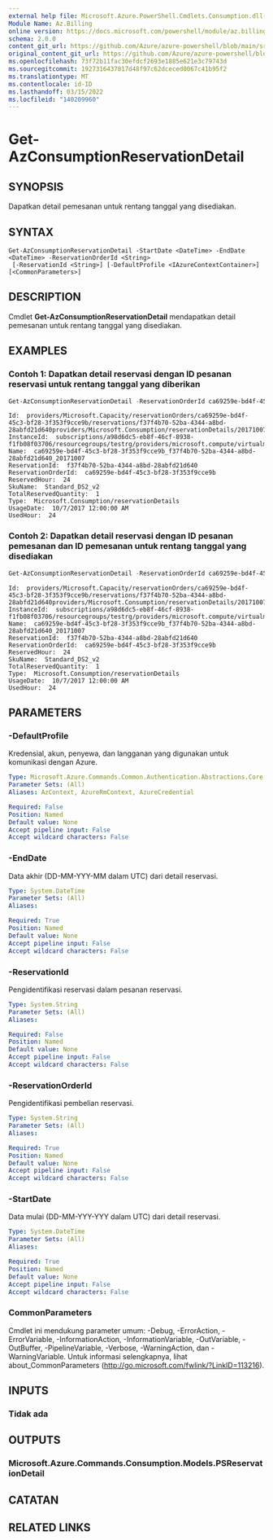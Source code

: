 ```yaml
---
external help file: Microsoft.Azure.PowerShell.Cmdlets.Consumption.dll-Help.xml
Module Name: Az.Billing
online version: https://docs.microsoft.com/powershell/module/az.billing/get-azconsumptionreservationdetail
schema: 2.0.0
content_git_url: https://github.com/Azure/azure-powershell/blob/main/src/Billing/Billing/help/Get-AzConsumptionReservationDetail.md
original_content_git_url: https://github.com/Azure/azure-powershell/blob/main/src/Billing/Billing/help/Get-AzConsumptionReservationDetail.md
ms.openlocfilehash: 73f72b11fac30efdcf2693e1885e621e3c79743d
ms.sourcegitcommit: 1927316437817d48f97c62dceced0067c41b95f2
ms.translationtype: MT
ms.contentlocale: id-ID
ms.lasthandoff: 03/15/2022
ms.locfileid: "140209960"
---
```

# Get-AzConsumptionReservationDetail

## SYNOPSIS
Dapatkan detail pemesanan untuk rentang tanggal yang disediakan.

## SYNTAX

```
Get-AzConsumptionReservationDetail -StartDate <DateTime> -EndDate <DateTime> -ReservationOrderId <String>
 [-ReservationId <String>] [-DefaultProfile <IAzureContextContainer>] [<CommonParameters>]
```

## DESCRIPTION
Cmdlet **Get-AzConsumptionReservationDetail** mendapatkan detail pemesanan untuk rentang tanggal yang disediakan.

## EXAMPLES

### Contoh 1: Dapatkan detail reservasi dengan ID pesanan reservasi untuk rentang tanggal yang diberikan
```powershell
Get-AzConsumptionReservationDetail -ReservationOrderId ca69259e-bd4f-45c3-bf28-3f353f9cce9b -StartDate 2017-10-01 -EndDate 2017-12-07
```

```output
Id:  providers/Microsoft.Capacity/reservationOrders/ca69259e-bd4f-45c3-bf28-3f353f9cce9b/reservations/f37f4b70-52ba-4344-a8bd-28abfd21d640providers/Microsoft.Consumption/reservationDetails/20171007
InstanceId:  subscriptions/a98d6dc5-eb8f-46cf-8938-f1fb08f03706/resourcegroups/testrg/providers/microsoft.compute/virtualmachines/std2swindows
Name:  ca69259e-bd4f-45c3-bf28-3f353f9cce9b_f37f4b70-52ba-4344-a8bd-28abfd21d640_20171007
ReservationId:  f37f4b70-52ba-4344-a8bd-28abfd21d640
ReservationOrderId:  ca69259e-bd4f-45c3-bf28-3f353f9cce9b
ReservedHour:  24
SkuName:  Standard_DS2_v2
TotalReservedQuantity:  1
Type:  Microsoft.Consumption/reservationDetails
UsageDate:  10/7/2017 12:00:00 AM
UsedHour:  24
```

### Contoh 2: Dapatkan detail reservasi dengan ID pesanan pemesanan dan ID pemesanan untuk rentang tanggal yang disediakan
```powershell
Get-AzConsumptionReservationDetail -ReservationOrderId ca69259e-bd4f-45c3-bf28-3f353f9cce9b -ReservationId f37f4b70-52ba-4344-a8bd-28abfd21d640 -StartDate 2017-10-01 -EndDate 2017-12-07
```

```output
Id:  providers/Microsoft.Capacity/reservationOrders/ca69259e-bd4f-45c3-bf28-3f353f9cce9b/reservations/f37f4b70-52ba-4344-a8bd-28abfd21d640providers/Microsoft.Consumption/reservationDetails/20171007
InstanceId:  subscriptions/a98d6dc5-eb8f-46cf-8938-f1fb08f03706/resourcegroups/testrg/providers/microsoft.compute/virtualmachines/std2swindows
Name:  ca69259e-bd4f-45c3-bf28-3f353f9cce9b_f37f4b70-52ba-4344-a8bd-28abfd21d640_20171007
ReservationId:  f37f4b70-52ba-4344-a8bd-28abfd21d640
ReservationOrderId:  ca69259e-bd4f-45c3-bf28-3f353f9cce9b
ReservedHour:  24
SkuName:  Standard_DS2_v2
TotalReservedQuantity:  1
Type:  Microsoft.Consumption/reservationDetails
UsageDate:  10/7/2017 12:00:00 AM
UsedHour:  24
```

## PARAMETERS

### -DefaultProfile
Kredensial, akun, penyewa, dan langganan yang digunakan untuk komunikasi dengan Azure.

```yaml
Type: Microsoft.Azure.Commands.Common.Authentication.Abstractions.Core.IAzureContextContainer
Parameter Sets: (All)
Aliases: AzContext, AzureRmContext, AzureCredential

Required: False
Position: Named
Default value: None
Accept pipeline input: False
Accept wildcard characters: False
```

### -EndDate
Data akhir (DD-MM-YYY-MM dalam UTC) dari detail reservasi.

```yaml
Type: System.DateTime
Parameter Sets: (All)
Aliases:

Required: True
Position: Named
Default value: None
Accept pipeline input: False
Accept wildcard characters: False
```

### -ReservationId
Pengidentifikasi reservasi dalam pesanan reservasi.

```yaml
Type: System.String
Parameter Sets: (All)
Aliases:

Required: False
Position: Named
Default value: None
Accept pipeline input: False
Accept wildcard characters: False
```

### -ReservationOrderId
Pengidentifikasi pembelian reservasi.

```yaml
Type: System.String
Parameter Sets: (All)
Aliases:

Required: True
Position: Named
Default value: None
Accept pipeline input: False
Accept wildcard characters: False
```

### -StartDate
Data mulai (DD-MM-YYY-YYY dalam UTC) dari detail reservasi.

```yaml
Type: System.DateTime
Parameter Sets: (All)
Aliases:

Required: True
Position: Named
Default value: None
Accept pipeline input: False
Accept wildcard characters: False
```

### CommonParameters
Cmdlet ini mendukung parameter umum: -Debug, -ErrorAction, -ErrorVariable, -InformationAction, -InformationVariable, -OutVariable, -OutBuffer, -PipelineVariable, -Verbose, -WarningAction, dan -WarningVariable. Untuk informasi selengkapnya, lihat about_CommonParameters (http://go.microsoft.com/fwlink/?LinkID=113216).

## INPUTS

### Tidak ada

## OUTPUTS

### Microsoft.Azure.Commands.Consumption.Models.PSReservationDetail

## CATATAN

## RELATED LINKS
